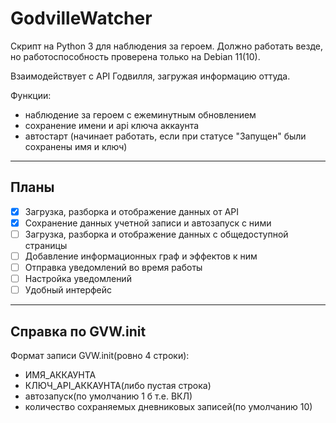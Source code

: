 # GodvilleWatcher
Скрипт на Python 3 для наблюдения за героем. Должно работать везде, но работоспособность проверена только на Debian 11(10). 

Взаимодействует с API Годвилля, загружая информацию оттуда.

Функции:
- наблюдение за героем с ежеминутным обновлением
- сохранение имени и api ключа аккаунта
- автостарт (начинает работать, если при статусе "Запущен" были сохранены имя и ключ)

----
**Планы**
----
- [x] Загрузка, разборка и отображение данных от API 
- [x] Сохранение данных учетной записи и автозапуск с ними 
- [ ] Загрузка, разборка и отображение данных с общедоступной страницы
- [ ] Добавление информационных граф и эффектов к ним
- [ ] Отправка уведомлений во время работы
- [ ] Настройка уведомлений
- [ ] Удобный интерфейс

----
Справка по GVW.init
----
Формат записи GVW.init(ровно 4 строки):
 - ИМЯ_АККАУНТА
 - КЛЮЧ_API_АККАУНТА(либо пустая строка)
 - автозапуск(по умолчанию 1 б т.е. ВКЛ)
 - количество сохраняемых дневниковых записей(по умолчанию 10)

